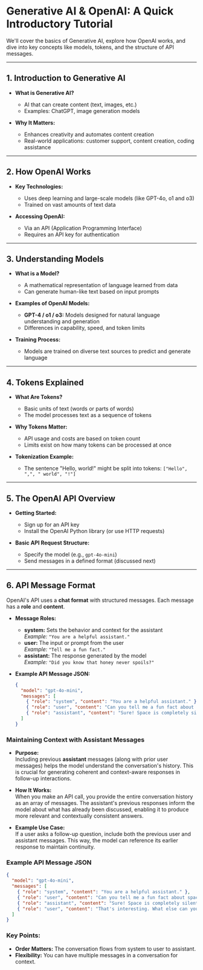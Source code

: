 # Generative AI & OpenAI: A Quick Introductory Tutorial

We'll cover the basics of Generative AI, explore how OpenAI works, and dive into key concepts like models, tokens, and the structure of API messages.

---

## 1. Introduction to Generative AI

- **What is Generative AI?**
  - AI that can create content (text, images, etc.)
  - Examples: ChatGPT, image generation models

- **Why It Matters:**
  - Enhances creativity and automates content creation
  - Real-world applications: customer support, content creation, coding assistance

---

## 2. How OpenAI Works

- **Key Technologies:**
  - Uses deep learning and large-scale models (like GPT-4o, o1 and o3)
  - Trained on vast amounts of text data

- **Accessing OpenAI:**
  - Via an API (Application Programming Interface)
  - Requires an API key for authentication

---

## 3. Understanding Models

- **What is a Model?**
  - A mathematical representation of language learned from data
  - Can generate human-like text based on input prompts

- **Examples of OpenAI Models:**
  - **GPT-4 / o1 / o3:** Models designed for natural language understanding and generation
  - Differences in capability, speed, and token limits

- **Training Process:**
  - Models are trained on diverse text sources to predict and generate language

---

## 4. Tokens Explained

- **What Are Tokens?**
  - Basic units of text (words or parts of words)
  - The model processes text as a sequence of tokens

- **Why Tokens Matter:**
  - API usage and costs are based on token count
  - Limits exist on how many tokens can be processed at once

- **Tokenization Example:**
  - The sentence "Hello, world!" might be split into tokens: `["Hello", ",", " world", "!"]`

---

## 5. The OpenAI API Overview

- **Getting Started:**
  - Sign up for an API key
  - Install the OpenAI Python library (or use HTTP requests)

- **Basic API Request Structure:**
  - Specify the model (e.g., `gpt-4o-mini`)
  - Send messages in a defined format (discussed next)

---

## 6. API Message Format

OpenAI's API uses a **chat format** with structured messages. Each message has a **role** and **content**.

- **Message Roles:**
  - **system:** Sets the behavior and context for the assistant  
    *Example:* `"You are a helpful assistant."`
  - **user:** The input or prompt from the user  
    *Example:* `"Tell me a fun fact."`
  - **assistant:** The response generated by the model  
    *Example:* `"Did you know that honey never spoils?"`

- **Example API Message JSON:**

  ```json
  {
    "model": "gpt-4o-mini",
    "messages": [
      { "role": "system", "content": "You are a helpful assistant." },
      { "role": "user", "content": "Can you tell me a fun fact about space?" },
      { "role": "assistant", "content": "Sure! Space is completely silent because there is no air to carry sound." }
    ]
  }

### Maintaining Context with Assistant Messages

- **Purpose:**  
  Including previous **assistant** messages (along with prior user messages) helps the model understand the conversation's history. This is crucial for generating coherent and context-aware responses in follow-up interactions.

- **How It Works:**  
  When you make an API call, you provide the entire conversation history as an array of messages. The assistant's previous responses inform the model about what has already been discussed, enabling it to produce more relevant and contextually consistent answers.

- **Example Use Case:**  
  If a user asks a follow-up question, include both the previous user and assistant messages. This way, the model can reference its earlier response to maintain continuity.

### Example API Message JSON

```json
{
  "model": "gpt-4o-mini",
  "messages": [
    { "role": "system", "content": "You are a helpful assistant." },
    { "role": "user", "content": "Can you tell me a fun fact about space?" },
    { "role": "assistant", "content": "Sure! Space is completely silent because there is no air to carry sound." },
    { "role": "user", "content": "That's interesting. What else can you tell me about space?" }
  ]
}
```
### Key Points:
- **Order Matters:** The conversation flows from system to user to assistant.
- **Flexibility:** You can have multiple messages in a conversation for context.